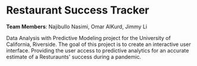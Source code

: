 # Restaurant Success Tracker
 **Team Members**: Najibullo Nasimi, Omar AlKurd, Jimmy Li  

Data Analysis with Predictive Modeling project for the University of California, Riverside.
The goal of this project is to create an interactive user interface. Providing the user access to predictive analytics for an accurate estimate of a Resturaunts' success during a pandemic.
